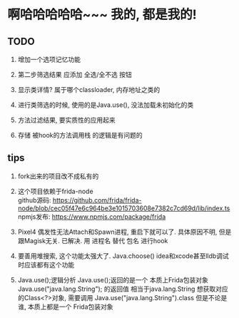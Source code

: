 



# 啊哈哈哈哈哈~~~ 我的, 都是我的!


## TODO
1. 增加一个选项记忆功能

2. 第二步筛选结果 应添加 全选/全不选 按钮  

3. 显示类详情? 属于哪个classloader, 内存地址之类的

4. 进行类筛选的时候, 使用的是Java.use(), 没法加载未初始化的类

5. 方法过滤结果, 要实质性的应用起来

6. 存储 被hook的方法调用栈 的逻辑是有问题的


## tips
1. fork出来的项目改不成私有的  
2. 这个项目依赖于frida-node   
   github源码: https://github.com/frida/frida-node/blob/cec05f47e6c964be3e1015703608e7382c7cd69d/lib/index.ts   
   npmjs发布: https://www.npmjs.com/package/frida    
   
3. Pixel4 偶发性无法Attach和Spawn进程, 重启下就可以了. 具体原因不明, 但是跟Magisk无关.
   已解决. 用 进程名 替代 包名 进行hook


4. 要善用堆搜索, 这个功能太强大了. Java.choose()  idea和xcode甚至lldb调试时应该都有这个功能

5. Java.use();逻辑分析
   Java.use();返回的是一个 本质上Frida包装对象
   Java.use("java.lang.String"); 的返回值 相当于java.lang.String
   想获取对应的Class<?>对象, 需要调用 Java.use("java.lang.String").class
   但是不论是谁, 本质上都是一个 Frida包装对象
